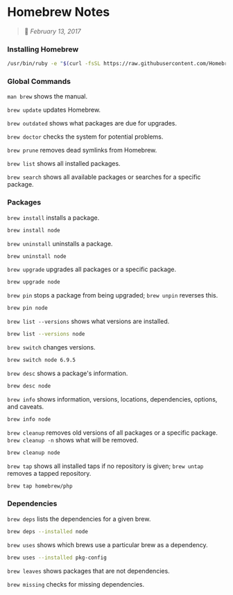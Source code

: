 # Homebrew Notes
> :calendar: *February 13, 2017*

### Installing Homebrew

```sh
/usr/bin/ruby -e "$(curl -fsSL https://raw.githubusercontent.com/Homebrew/install/master/install)"
```

### Global Commands

`man brew` shows the manual.

`brew update` updates Homebrew.

`brew outdated` shows what packages are due for upgrades.

`brew doctor` checks the system for potential problems.

`brew prune` removes dead symlinks from Homebrew.

`brew list` shows all installed packages.

`brew search` shows all available packages or searches for a specific package.

### Packages

`brew install` installs a package.

```sh
brew install node
```

`brew uninstall` uninstalls a package.

```sh
brew uninstall node
```

`brew upgrade` upgrades all packages or a specific package.

```sh
brew upgrade node
```

`brew pin` stops a package from being upgraded; `brew unpin` reverses this.

```sh
brew pin node
```

`brew list --versions` shows what versions are installed.

```sh
brew list --versions node
```

`brew switch` changes versions.

```sh
brew switch node 6.9.5
```

`brew desc` shows a package's information.

```sh
brew desc node
```

`brew info` shows information, versions, locations, dependencies, options, and caveats. 

```sh
brew info node
```

`brew cleanup` removes old versions of all packages or a specific package. `brew cleanup -n` shows what will be removed.

```sh
brew cleanup node
```

`brew tap` shows all installed taps if no repository is given; `brew untap` removes a tapped repository.

```sh
brew tap homebrew/php
```

### Dependencies

`brew deps` lists the dependencies for a given brew. 

```sh
brew deps --installed node
```

`brew uses` shows which brews use a particular brew as a dependency.

```sh
brew uses --installed pkg-config
```

`brew leaves` shows packages that are not dependencies. 

`brew missing` checks for missing dependencies.
